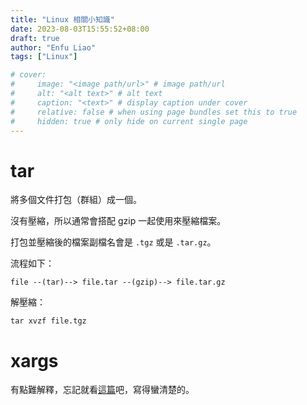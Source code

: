 ```yaml
---
title: "Linux 相關小知識"
date: 2023-08-03T15:55:52+08:00
draft: true
author: "Enfu Liao"
tags: ["Linux"]

# cover:
#     image: "<image path/url>" # image path/url
#     alt: "<alt text>" # alt text
#     caption: "<text>" # display caption under cover
#     relative: false # when using page bundles set this to true
#     hidden: true # only hide on current single page
---
```


# tar
將多個文件打包（群組）成一個。

沒有壓縮，所以通常會搭配 gzip 一起使用來壓縮檔案。

打包並壓縮後的檔案副檔名會是 `.tgz` 或是 `.tar.gz`。

流程如下：

```
file --(tar)--> file.tar --(gzip)--> file.tar.gz
```

解壓縮：
```
tar xvzf file.tgz
```

# xargs
有點難解釋，忘記就看[這篇](https://blog.gtwang.org/linux/xargs-command-examples-in-linux-unix/)吧，寫得蠻清楚的。